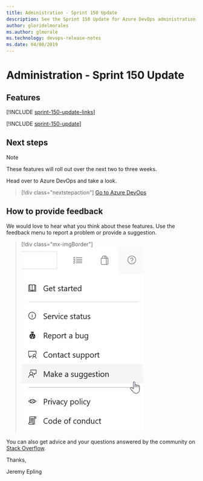 ```yaml
---
title: Administration - Sprint 150 Update
description: See the Sprint 150 Update for Azure DevOps administration, including next steps.
author: gloridelmorales
ms.author: glmorale
ms.technology: devops-release-notes
ms.date: 04/08/2019
---
```


# Administration - Sprint 150 Update

## Features

[!INCLUDE [sprint-150-update-links](../includes/administration/sprint-150-update-links.md)]

[!INCLUDE [sprint-150-update](../includes/administration/sprint-150-update.md)]

## Next steps

> [!NOTE]
> These features will roll out over the next two to three weeks.

Head over to Azure DevOps and take a look.

> [!div class="nextstepaction"]
> [Go to Azure DevOps](https://go.microsoft.com/fwlink/?LinkId=307137&campaign=o~msft~docs~product-vsts~release-notes)

## How to provide feedback

We would love to hear what you think about these features. Use the feedback menu to report a problem or provide a suggestion.

> [!div class="mx-imgBorder"]
> ![Make a suggestion](../../media/make-a-suggestion.png)

You can also get advice and your questions answered by the community on [Stack Overflow](https://stackoverflow.com/questions/tagged/azure-devops).

Thanks,

Jeremy Epling
